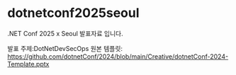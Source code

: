 # dotnetconf2025seoul
.NET Conf 2025 x Seoul 발표자료 입니다.

발표 주제:DotNetDevSecOps
원본 템플릿: https://github.com/dotnetConf/2024/blob/main/Creative/dotnetConf-2024-Template.pptx
